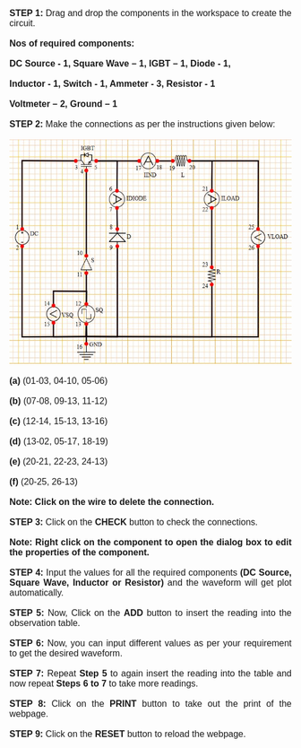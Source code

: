 
<div style="font-family: 'Nunito Sans', sans-serif; font-size: 16px;text-align: justify;">
<b>STEP 1:</b> Drag and drop the components in the workspace to create the circuit.<br /><br />
<b> Nos of required components: </b><br /><br />
<b>DC Source - 1, Square Wave – 1, IGBT – 1, Diode - 1, </b><br /><br />
<b>Inductor - 1, Switch - 1, Ammeter - 3, Resistor - 1</b><br /><br />
<b>Voltmeter – 2, Ground – 1</b><br /><br />
<b>STEP 2:</b> Make the connections as per the instructions given below:<br /><br />
<img src="images/cirimage.jpg" height="400px"><br /><br />
<b>(a)</b> (01-03, 04-10, 05-06)<br /><br />
<b>(b)</b> (07-08, 09-13, 11-12)<br /><br />
<b>(c)</b> (12-14, 15-13, 13-16)<br /><br />
<b>(d)</b> (13-02, 05-17, 18-19)<br /><br />
<b>(e)</b> (20-21, 22-23, 24-13)<br /><br />
<b>(f)</b> (20-25, 26-13)<br /><br />
<b>Note: Click on the wire to delete the connection.</b><br /><br />
<b>STEP 3:</b> Click on the <b>CHECK</b> button to check the connections.<br /><br />
<b>Note: Right click on the component to open the dialog box to edit the properties of the component.</b><br /><br />
<b>STEP 4:</b> Input the values for all the required components <b>(DC Source, Square Wave, Inductor or Resistor)</b> and the waveform will get plot automatically.<br /><br />
<b>STEP 5:</b> Now, Click on the <b>ADD</b> button to insert the reading into the observation table.<br /><br />
<b>STEP 6:</b> Now, you can input different values as per your requirement to get the desired waveform.<br /><br />
<b>STEP 7:</b> Repeat <b>Step 5</b> to again insert the reading into the table and now repeat <b>Steps 6 to 7</b> to take more readings.<br /><br />
<b>STEP 8:</b> Click on the <b>PRINT</b> button to take out the print of the webpage.<br /><br />
<b>STEP 9:</b> Click on the <b>RESET</b> button to reload the webpage.

</div>


